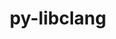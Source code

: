 ---
title: "py-libclang"
layout: cache
categories: [package, develop-2024-10-27]
meta: {"versions": ["16.0.0"], "compilers": ["gcc@=11.4.0", "gcc@=13.2.0"], "oss": ["ubuntu22.04", "ubuntu24.04"], "platforms": ["linux"], "targets": ["neoverse_v1", "x86_64_v3"], "stacks": ["e4s", "e4s-neoverse_v1", "ml-linux-x86_64-cpu", "ml-linux-x86_64-cuda", "ml-linux-x86_64-rocm", "root"], "num_specs": 5, "num_specs_by_stack": {"e4s-neoverse_v1": 1, "root": 5, "e4s": 1, "ml-linux-x86_64-rocm": 1, "ml-linux-x86_64-cuda": 1, "ml-linux-x86_64-cpu": 1}}
spec_details: [{"hash": "q2i4pjqvqlmldmyywifpuxrqmaoqxz34", "compiler": "gcc@=11.4.0", "versions": ["16.0.0"], "os": "ubuntu22.04", "platform": "linux", "target": "neoverse_v1", "variants": ["build_system=python_pip"], "stacks": ["e4s-neoverse_v1", "root"], "size": "-", "tarball": "https://binaries.spack.io/develop-2024-10-27/build_cache/linux-ubuntu22.04-neoverse_v1/gcc-11.4.0/py-libclang-16.0.0/linux-ubuntu22.04-neoverse_v1-gcc-11.4.0-py-libclang-16.0.0-q2i4pjqvqlmldmyywifpuxrqmaoqxz34.spack"}, {"hash": "m442i6waynzeploihgehda4mw7irldpd", "compiler": "gcc@=11.4.0", "versions": ["16.0.0"], "os": "ubuntu22.04", "platform": "linux", "target": "x86_64_v3", "variants": ["build_system=python_pip"], "stacks": ["e4s", "root"], "size": "-", "tarball": "https://binaries.spack.io/develop-2024-10-27/build_cache/linux-ubuntu22.04-x86_64_v3/gcc-11.4.0/py-libclang-16.0.0/linux-ubuntu22.04-x86_64_v3-gcc-11.4.0-py-libclang-16.0.0-m442i6waynzeploihgehda4mw7irldpd.spack"}, {"hash": "a7pezu54cqjkuuidlwk4qkajw5hvorlf", "compiler": "gcc@=13.2.0", "versions": ["16.0.0"], "os": "ubuntu24.04", "platform": "linux", "target": "x86_64_v3", "variants": ["build_system=python_pip"], "stacks": ["root", "ml-linux-x86_64-rocm"], "size": "-", "tarball": "https://binaries.spack.io/develop-2024-10-27/build_cache/linux-ubuntu24.04-x86_64_v3/gcc-13.2.0/py-libclang-16.0.0/linux-ubuntu24.04-x86_64_v3-gcc-13.2.0-py-libclang-16.0.0-a7pezu54cqjkuuidlwk4qkajw5hvorlf.spack"}, {"hash": "sjvuf6d7i33kftpvxtfox3iymgzkrh2p", "compiler": "gcc@=13.2.0", "versions": ["16.0.0"], "os": "ubuntu24.04", "platform": "linux", "target": "x86_64_v3", "variants": ["build_system=python_pip"], "stacks": ["root", "ml-linux-x86_64-cuda"], "size": "-", "tarball": "https://binaries.spack.io/develop-2024-10-27/build_cache/linux-ubuntu24.04-x86_64_v3/gcc-13.2.0/py-libclang-16.0.0/linux-ubuntu24.04-x86_64_v3-gcc-13.2.0-py-libclang-16.0.0-sjvuf6d7i33kftpvxtfox3iymgzkrh2p.spack"}, {"hash": "jdhje2wql6eiclmq5mrf4li3y4zs37s5", "compiler": "gcc@=13.2.0", "versions": ["16.0.0"], "os": "ubuntu24.04", "platform": "linux", "target": "x86_64_v3", "variants": ["build_system=python_pip"], "stacks": ["root", "ml-linux-x86_64-cpu"], "size": "-", "tarball": "https://binaries.spack.io/develop-2024-10-27/build_cache/linux-ubuntu24.04-x86_64_v3/gcc-13.2.0/py-libclang-16.0.0/linux-ubuntu24.04-x86_64_v3-gcc-13.2.0-py-libclang-16.0.0-jdhje2wql6eiclmq5mrf4li3y4zs37s5.spack"}]
---